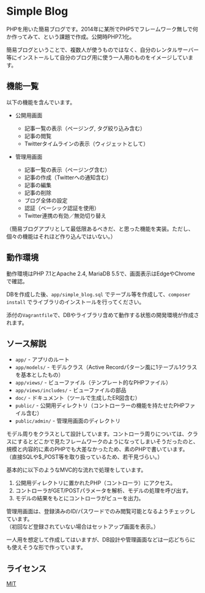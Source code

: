 # Simple Blog
PHPを用いた簡易ブログです。2014年に某所でPHP5でフレームワーク無しで何か作ってみて、という課題で作成。公開時PHP7.1化。

簡易ブログということで、複数人が使うものではなく、自分のレンタルサーバー等にインストールして自分のブログ用に使う一人用のものをイメージしています。

## 機能一覧
以下の機能を含んでいます。

* 公開用画面
    * 記事一覧の表示（ページング, タグ絞り込み含む）
    * 記事の閲覧
    * Twitterタイムラインの表示（ウィジェットとして）

* 管理用画面
    * 記事一覧の表示（ページング含む）
    * 記事の作成（Twitterへの通知含む）
    * 記事の編集
    * 記事の削除
    * ブログ全体の設定
    * 認証（ベーシック認証を使用）
    * Twitter連携の有効／無効切り替え

（簡易ブログアプリとして最低限あるべきだ、と思った機能を実装。ただし、個々の機能はそれほど作り込んではいない。）

## 動作環境
動作環境はPHP 7.1とApache 2.4, MariaDB 5.5で、画面表示はEdgeやChromeで確認。

DBを作成した後、`app/simple_blog.sql` でテーブル等を作成して、`composer install` でライブラリのインストールを行ってください。

添付の`Vagrantfile`で、DBやライブラリ含めて動作する状態の開発環境が作成されます。

## ソース解説
* `app/` - アプリのルート
* `app/models/` - モデルクラス（Active Recordパターン風に1テーブル1クラスを基本としたもの）
* `app/views/` - ビューファイル（テンプレート的なPHPファイル）
* `app/views/includes/` - ビューファイルの部品
* `doc/` - ドキュメント（ツールで生成したER図含む）
* `public/` - 公開用ディレクトリ（コントローラーの機能を持たせたPHPファイル含む）
* `public/admin/` - 管理用画面のディレクトリ

モデル周りをクラスとして設計しています。コントローラ周りについては、クラスにするとどこかで見たフレームワークのようになってしまいそうだったのと、規模と内容的に素のPHPでも大差なかったため、素のPHPで書いています。  
（直接SQLや$_POST等を取り扱っているため、若干見づらい。）

基本的に以下のようなMVC的な流れで処理をしています。

1. 公開用ディレクトリに置かれたPHP（コントローラ）にアクセス。
2. コントローラがGET/POSTパラメータを解析、モデルの処理を呼び出す。
3. モデルの結果をもとにコントローラがビューを出力。

管理用画面は、登録済みのID/パスワードでのみ閲覧可能となるようチェックしています。  
（初回など登録されていない場合はセットアップ画面を表示。）

一人用を想定して作成してはいますが、DB設計や管理画面などは一応どちらにも使えそうな形で作っています。

## ライセンス
[MIT](https://github.com/ktanakaj/simple_blog/blob/master/LICENSE)
